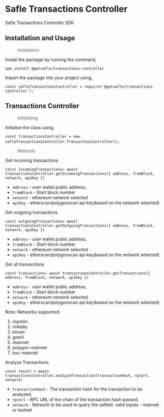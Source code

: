# **Safle Transactions Controller**

Safle Transactions Controller SDK


## **Installation and Usage**

> Installation

Install the package by running the command,

`npm install @getsafle/transactions-controller`

Import the package into your project using,

`const safleTransactionsController = require('@getsafle/transactions-controller');`

## **Transactions Controller**

> Initialising

Initialise the class using,

`const transactionsController = new safleTransactionsController.TransactionController();` 

> Methods

Get incoming transactions

`const incomingTransactions= await transactionsController.getIncomingTransactions({ address, fromBlock, network, apiKey }) `

* `address` - user wallet public address, 
* `fromBlock` - Start block number
* `network` - ethereum network selected
* `apiKey` - etherscan/polygonscan api key(based on the network selected)


Get outgoing transactions

`const outgoingTransactions= await transactionsController.getOutgoingTransactions({ address, fromBlock, network, apiKey }) `

* `address` - user wallet public address, 
* `fromBlock` - Start block number
* `network` - ethereum network selected
* `apiKey` - etherscan/polygonscan api key(based on the network selected)


Get all transactions

`const transactions= await transactionsController.getTransactions({ address, fromBlock, network, apiKey }) `

* `address` - user wallet public address, 
* `fromBlock` - Start block number
* `network` - ethereum network selected
* `apiKey` - etherscan/polygonscan api key(based on the network selected)

Note: Networks supported:
1. ropsten
2. rinkeby
3. kovan
4. goerli
5. mainnet
6. polygon-mainnet
6. bsc-mainnet


Analyze Transactions

`const result = await transactionsController.analyzeTransaction(transactionHash, rpcUrl, network)`

* `transactionHash` - The transaction hash for the transaction to be analyzed.
* `rpcUrl` - RPC URL of the chain of the transaction hash passed.
* `network` - Network to be used to query the safleId. valid inputs - mainnet or testnet
